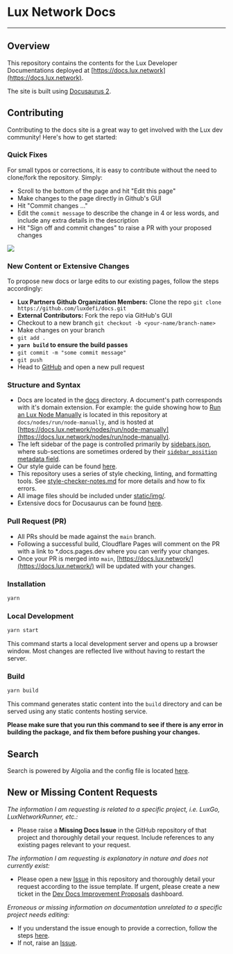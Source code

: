 # Lux Network Docs

---

## Overview

This repository contains the contents for the Lux Developer Documentations
deployed at [https://docs.lux.network](https://docs.lux.network).

The site is built using [Docusaurus 2](https://docusaurus.io/).

## Contributing

Contributing to the docs site is a great way to get involved with the Lux dev community!
Here's how to get started:

### Quick Fixes

For small typos or corrections, it is easy to contribute without the need to clone/fork the
repository. Simply:

- Scroll to the bottom of the page and hit "Edit this page"
- Make changes to the page directly in Github's GUI
- Hit "Commit changes ..."
- Edit the `commit message` to describe the change in 4 or less words,
  and include any extra details in the description
- Hit "Sign off and commit changes" to raise a PR with your proposed changes

![](https://github.com/luxdefi/docs/blob/main/static/img/quick-edit-readme.gif)

### New Content or Extensive Changes

To propose new docs or large edits to our existing pages, follow the steps accordingly:

- **Lux Partners Github Organization Members:** Clone the repo
  `git clone https://github.com/luxdefi/docs.git`
- **External Contributors:** Fork the repo via GitHub's GUI
- Checkout to a new branch `git checkout -b <your-name/branch-name>`
- Make changes on your branch
- `git add .`
- **`yarn build` to ensure the build passes**
- `git commit -m "some commit message"`
- `git push`
- Head to [GitHub](https://github.com/luxdefi/docs)
  and open a new pull request

### Structure and Syntax

- Docs are located in the [docs](docs) directory. A document's path corresponds
  with it's domain extension. For example: the guide showing how to
  [Run an Lux Node Manually](https://docs.lux.network/nodes/run/node-manually)
  is located in this repository at `docs/nodes/run/node-manually`, and is hosted at
  [https://docs.lux.network/nodes/run/node-manually](https://docs.lux.network/nodes/run/node-manually).
- The left sidebar of the page is controlled primarily by
  [sidebars.json](sidebars.json), where sub-sections are sometimes ordered by their
  [`sidebar_position` metadata field](https://docusaurus.io/docs/api/plugins/@docusaurus/plugin-content-docs#sidebar_position).
- Our style guide can be found [here](style-guide.md).
- This repository uses a series of style checking, linting, and formatting tools. See
  [style-checker-notes.md](style-checker-notes.md) for more details and how to fix errors.
- All image files should be included under
  [static/img/<corresponding-sub-drectory>](static/img).
- Extensive docs for Docusaurus can be found [here](https://docusaurus.io/docs).

### Pull Request (PR)

- All PRs should be made against the `main` branch.
- Following a successful build, Cloudflare Pages will comment on the PR with a link to
  \*.docs.pages.dev where you can verify your changes.
- Once your PR is merged into `main`, [https://docs.lux.network/](https://docs.lux.network/)
  will be updated with your changes.

### Installation

```zsh
yarn
```

### Local Development

```zsh
yarn start
```

This command starts a local development server and opens up a browser window. Most changes are
reflected live without having to restart the server.

### Build

```zsh
yarn build
```

This command generates static content into the `build` directory and can be served using any static
contents hosting service.

**Please make sure that you run this command to see if there is any error in building the package,**
**and fix them before pushing your changes.**

## Search

Search is powered by Algolia and the config file is located
[here](https://github.com/algolia/docsearch-configs/blob/main/configs/lux.json).

## New or Missing Content Requests

_The information I am requesting is related to a specific project, i.e. LuxGo, LuxNetworkRunner, etc.:_

- Please raise a **Missing Docs Issue** in the GitHub repository of that project and
  thoroughly detail your request. Include references to any existing pages relevant to your
  request.

_The information I am requesting is explanatory in nature and does not currently exist:_

- Please open a new [Issue](https://github.com/luxdefi/docs/issues/new/choose)
  in this repository and thoroughly detail your request according to the issue template.
  If urgent, please create a new ticket in the
  [Dev Docs Improvement Proposals](https://github.com/orgs/luxdefi/projects/15/views/1)
  dashboard.

_Erroneous or missing information on documentation unrelated to a specific project needs
editing:_

- If you understand the issue enough to provide a correction, follow the steps
  [here](https://github.com/luxdefi/docs#quick-fixes).
- If not, raise an [Issue](https://github.com/luxdefi/docs/issues/new/choose).
